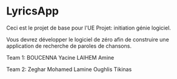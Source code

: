 # LyricsApp

Ceci est le projet de base pour l'UE Projet: initiation génie logiciel.

Vous devrez développer le logiciel de zéro afin de construire 
une application de recherche de paroles de chansons.

Team 1:
BOUCENNA Yacine
LAIHEM Amine

Team 2:
Zeghar Mohamed Lamine
Oughlis Tikinas
